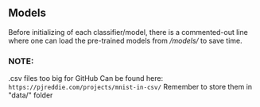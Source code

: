 ## Models

Before initializing of each classifier/model, there is a commented-out line where one can load the pre-trained models from */models/* to save time. 

### NOTE: 
.csv files too big for GitHub
Can be found here:
`https://pjreddie.com/projects/mnist-in-csv/`
Remember to store them in "data/" folder
